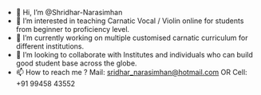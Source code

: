- 👋 Hi, I’m @Shridhar-Narasimhan
- 👀 I’m interested in teaching Carnatic Vocal / Violin online for students from beginner to proficiency level.  
- 🌱 I’m currently working on multiple customised carnatic curriculum for different institutions.
- 💞️ I’m looking to collaborate with Institutes and individuals who can build good student base across the globe.
- 📫 How to reach me ? Mail: sridhar_narasimhan@hotmail.com OR Cell: +91 99458 43552

<!---
Shridhar-Narasimhan/Shridhar-Narasimhan is a ✨ special ✨ repository because its `README.md` (this file) appears on your GitHub profile.
You can click the Preview link to take a look at your changes.
--->
